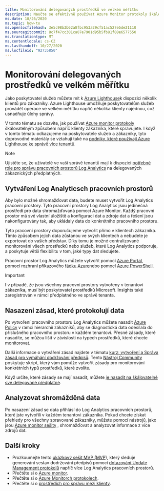```yaml
---
title: Monitorování delegovaných prostředků ve velkém měřítku
description: Naučte se efektivně používat Azure Monitor protokoly škálovatelným způsobem napříč klienty zákazníka, které spravujete.
ms.date: 10/26/2020
ms.topic: how-to
ms.openlocfilehash: 3e5c98b3b62a8fbc953a29cf51ac527e5de21110
ms.sourcegitcommit: 8c7f47cc301ca07e7901d95b5fb81f08e6577550
ms.translationtype: MT
ms.contentlocale: cs-CZ
ms.lasthandoff: 10/27/2020
ms.locfileid: "92735850"
---
```

# <a name="monitor-delegated-resources-at-scale"></a>Monitorování delegovaných prostředků ve velkém měřítku

Jako poskytovatel služeb můžete mít k [Azure Lighthouse](../overview.md)k dispozici několik klientů pro zákazníky. Azure Lighthouse umožňuje poskytovatelům služeb provádět operace ve velkém měřítku napříč několika klienty najednou, což usnadňuje úlohy správy.

V tomto tématu se dozvíte, jak používat [Azure monitor protokoly](../../azure-monitor/platform/data-platform-logs.md) škálovatelným způsobem napříč klienty zákazníka, které spravujete. I když v tomto tématu odkazujeme na poskytovatele služeb a zákazníky, tyto doprovodné materiály se vztahují také na [podniky, které používají Azure Lighthouse ke správě více tenantů](../concepts/enterprise.md).

> [!NOTE]
> Ujistěte se, že uživatelé ve vaší správě tenantů mají k dispozici [potřebné role pro správu pracovních prostorů Log Analytics](../../azure-monitor/platform/manage-access.md#manage-access-using-azure-permissions) na delegovaných zákaznických předplatných.

## <a name="create-log-analytics-workspaces"></a>Vytváření Log Analyticsch pracovních prostorů

Aby bylo možné shromažďovat data, budete muset vytvořit Log Analytics pracovní prostory. Tyto pracovní prostory Log Analytics jsou jedinečná prostředí pro data shromažďovaná pomocí Azure Monitor. Každý pracovní prostor má své vlastní úložiště a konfiguraci dat a zdroje dat a řešení jsou nakonfigurovány tak, aby ukládaly data do konkrétního pracovního prostoru.

Tyto pracovní prostory doporučujeme vytvořit přímo v klientech zákazníka. Tímto způsobem jejich data zůstanou ve svých klientech a nebudete je exportovat do vašich představ. Díky tomu je možné centralizované monitorování všech prostředků nebo služeb, které Log Analytics podporuje, a poskytuje větší flexibilitu v tom, jaké typy dat sledujete.

Pracovní prostor Log Analytics můžete vytvořit pomocí [Azure Portal](../../azure-monitor/learn/quick-create-workspace.md), pomocí rozhraní příkazového [řádku Azure](../../azure-monitor/learn/quick-create-workspace-cli.md)nebo pomocí [Azure PowerShell](../../azure-monitor/platform/powershell-workspace-configuration.md).

> [!IMPORTANT]
> I v případě, že jsou všechny pracovní prostory vytvořeny v tenantovi zákazníka, musí být poskytovatel prostředků Microsoft. Insights také zaregistrován v rámci předplatného ve správě tenanta.

## <a name="deploy-policies-that-log-data"></a>Nasazení zásad, které protokolují data

Po vytvoření pracovního prostoru Log Analytics můžete nasadit [Azure Policy](../../governance/policy/index.yml) v rámci hierarchií zákazníků, aby se diagnostická data odesílala do příslušného pracovního prostoru v každém tenantovi. Přesné zásady, které nasadíte, se můžou lišit v závislosti na typech prostředků, které chcete monitorovat.

Další informace o vytváření zásad najdete v tématu [kurz: vytvoření a Správa zásad pro vymáhání dodržování předpisů](../../governance/policy/tutorials/create-and-manage.md). Tento [Nástroj Community](https://github.com/Azure/Azure-Lighthouse-samples/tree/master/tools/azure-diagnostics-policy-generator) poskytuje skript, který vám pomůže vytvořit zásady pro monitorování konkrétních typů prostředků, které zvolíte.

Když určíte, které zásady se mají nasadit, můžete [je nasadit na škálovatelné své delegované předplatné](policy-at-scale.md).

## <a name="analyze-the-gathered-data"></a>Analyzovat shromážděná data

Po nasazení zásad se data přihlásí do Log Analytics pracovních prostorů, které jste vytvořili v každém tenantovi zákazníka. Pokud chcete získat přehledy pro všechny spravované zákazníky, můžete pomocí nástrojů, jako jsou [Azure monitor sešity](../../azure-monitor/platform/workbooks-overview.md) , shromažďovat a analyzovat informace z více zdrojů dat. 

## <a name="next-steps"></a>Další kroky

- Prozkoumejte tento [ukázkový sešit MVP (MVP](https://github.com/scautomation/Azure-Automation-Update-Management-Workbooks)), který sleduje generování sestav dodržování předpisů pomocí [dotazování Update Management protokolů](../../automation/update-management/update-mgmt-query-logs.md) napříč více Log Analytics pracovních prostorů. 
- Přečtěte si o [Azure monitor](../../azure-monitor/index.yml).
- Přečtěte si o [Azure Monitorch protokolech](../../azure-monitor/platform/data-platform-logs.md).
- Přečtěte si o [prostředích pro správu mezi klienty](../concepts/cross-tenant-management-experience.md).
